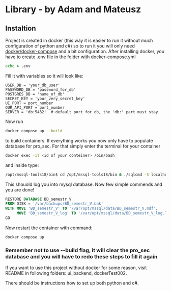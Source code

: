 # Library - by Adam and Mateusz

## Instaltion
Project is created in docker (this way it is easier to run it without much configuration of python and c#) so to run it you will only need [docker/docker-compose](https://docs.docker.com/desktop/setup/install/windows-install/) and a bit configuration.
After installing docker, you have to create .env file in the folder with docker-compose.yml
```cmd
echo > .env
```
Fill it with variables so it will look like:
```env
USER_DB = 'your_db_user'
PASSWORD_DB = 'password_for_db'
POSTGRES_DB = 'name_of_db'
SECRET_KEY = 'your_very_secret_key'
UI_PORT = port_number
OUR_API_PORT = port_number
SERVER = 'db:5432'  # default port for db, the 'db:' part must stay
```

Now run 
```bash
docker compose up --build
```
to build containers. If everything works you now only have to populate database for pro_sec.
For that simply enter the terminal for your container
```bash
docker exec -it <id of your conteiner> /bin/bash
```
and inside type:
```bash
/opt/mssql-tools18/bin$ cd /opt/mssql-tools18/bin & ./sqlcmd -S localhost -U sa -P 'Mateusz12345' -C
```
This shouold log you into mysql database. Now few simple commends and you are done!
```sql
RESTORE DATABASE BD_semestr_V
FROM DISK = '/var/backups/BD_semestr_V.bak'
WITH MOVE 'BD_semestr_V' TO '/var/opt/mssql/data/BD_semestr_V.mdf',
     MOVE 'BD_semestr_V_log' TO '/var/opt/mssql/data/BD_semestr_V_log.ldf';
GO
```
Now restart the container with command:
```bash
docker compose up
```
### Remember not to use --build flag, it will clear the pro_sec database and you will have to redo these steps to fill it again


If you want to use this project without docker for some reason, visit README in following folders: ui_backend, dockerTest002.

There should be instructions how to set up both python and c#.